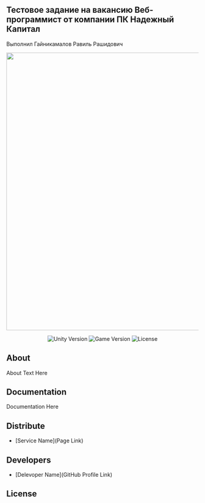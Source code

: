 ## Тестовое задание на вакансию Веб-программист от компании ПК Надежный Капитал
Выполнил Гайникамалов Равиль Рашидович
<p align="center">
      <img src="Project Logo Url" width="726">
</p>

<p align="center">
   <img src="" alt="Unity Version">
   <img src="" alt="Game Version">
   <img src="" alt="License">
</p>

## About

About Text Here

## Documentation

Documentation Here

## Distribute

- [Service Name](Page Link)


## Developers

- [Delevoper Name](GitHub Profile Link)

## License
